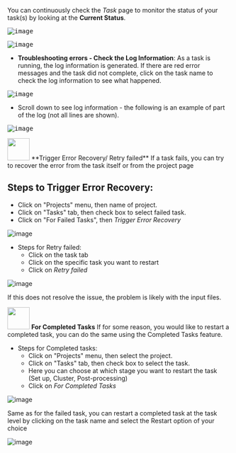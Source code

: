 
You can continuously check the _Task_ page to monitor the status of your task(s) by looking at the **Current Status**.

<kbd>![image](https://user-images.githubusercontent.com/115739667/223229497-742b868f-9a74-45f6-ba42-08aaafe9bf3c.png)</kbd>

<kbd>![image](https://user-images.githubusercontent.com/115739667/223230228-5e4532e8-74b6-4124-8b0b-3e84cb2b45f1.png)</kbd>

* **Troubleshooting errors - Check the Log Information**: As a task is running, the log information is generated. If there are red error messages and the task did not complete,  click on the task name to check the log information to see what happened.

<kbd>![image](https://user-images.githubusercontent.com/115739667/223230970-69f7445e-5df4-41b2-961f-355484441d49.png)</kbd>

   * Scroll down to see log information - the following is an example of part of the log (not all lines are shown).

<kbd>![image](https://user-images.githubusercontent.com/115739667/223544494-f4b995ad-83bf-49ab-9927-28f8dce3d01e.png)</kbd>

<img src= "https://user-images.githubusercontent.com/115739667/223515025-f546da2a-831c-4478-abec-4ae7f2db6942.png" width="50">
**Trigger Error Recovery/ Retry failed** If a task fails, you can try to recover the error from the task itself or from the project page
 

## Steps to Trigger Error Recovery:

* Click on "Projects" menu, then name of project.
* Click on "Tasks" tab, then check box to select failed task.
* Click on "For Failed Tasks", then _Trigger Error Recovery_

![image](https://user-images.githubusercontent.com/115739667/223804587-e3e65604-e134-41d5-b97e-32ac038e3cd6.png)

 * Steps for Retry failed:
    * Click on the task tab 
    * Click on the specific task you want to restart
    * Click on  _Retry failed_

![image](https://user-images.githubusercontent.com/115739667/223545962-798b6ca5-b384-47d6-ae9c-a68397eafe40.png)

If this does not resolve the issue, the problem is likely with the input files.

<img src= "https://user-images.githubusercontent.com/115739667/223515025-f546da2a-831c-4478-abec-4ae7f2db6942.png" width="50"> **For Completed Tasks** 
If for some reason, you would like to restart a completed task, you can do the same using the Completed Tasks feature.

* Steps for Completed tasks:
    * Click on "Projects" menu, then select the project.
    * Click on "Tasks" tab, then check box to select the task.
    * Here you can choose at which stage you want to restart the task (Set up, Cluster, Post-processing)
    * Click on _For Completed Tasks_

![image](https://user-images.githubusercontent.com/115739667/223806305-1819d6dd-303b-4f49-9730-5c7851c12fb4.png)

Same as for the failed task, you can restart a completed task at the task level by clicking on the task name and select the Restart option of your choice

![image](https://user-images.githubusercontent.com/115739667/223812725-96f77fc9-b5ad-484a-b77a-05b54947a591.png)


